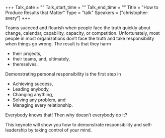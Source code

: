 +++
Talk_date = ""
Talk_start_time = ""
Talk_end_time = ""
Title = "How to Produce Results that Matter"
Type = "talk"
Speakers = ["christopher-avery"]
+++

Teams succeed and flourish when people face the truth quickly about change, calendar, capability, capacity, or competition. Unfortunately, most people in most organizations don’t face the truth and take responsibility when things go wrong. The result is that they harm

* their projects,
* their teams, and, ultimately,
* themselves.

Demonstrating personal responsibility is the first step in
* Achieving success,
* Leading anybody,
* Changing anything,
* Solving any problem, and
* Managing every relationship.

Everybody knows that! Then why doesn’t everybody do it?  

This keynote will show you how to demonstrate responsibility and self-leadership by taking control of your mind.